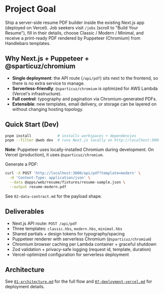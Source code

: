 # Project Goal

Ship a server-side resume PDF builder inside the existing Next.js app (deployed on Vercel). Job seekers visit `/jobs` (scroll to "Build Your Resume"), fill in their details, choose Classic / Modern / Minimal, and receive a print-ready PDF rendered by Puppeteer (Chromium) from Handlebars templates.

## Why Next.js + Puppeteer + @sparticuz/chromium

- **Single deployment**: the API route (`/api/pdf`) sits next to the frontend, so there is no extra service to manage.
- **Serverless-friendly**: `@sparticuz/chromium` is optimized for AWS Lambda (Vercel's infrastructure).
- **Full control**: typography and pagination via Chromium-generated PDFs.
- **Extensible**: new templates, email delivery, or storage can be layered on without changing hosting topology.

## Quick Start (Dev)

```bash
pnpm install            # installs workspaces + dependencies
pnpm --filter @web dev  # runs Next.js locally on http://localhost:3000
```

**Note**: Puppeteer uses locally-installed Chromium during development. On Vercel (production), it uses `@sparticuz/chromium`.

Generate a PDF:

```bash
curl -X POST 'http://localhost:3000/api/pdf?template=modern' \
  -H 'Content-Type: application/json' \
  --data @apps/web/resume/fixtures/resume-sample.json \
  --output resume-modern.pdf
```

See `02-data-contract.md` for the payload shape.

## Deliverables

- Next.js API route: `POST /api/pdf`
- Three templates: `classic.hbs`, `modern.hbs`, `minimal.hbs`
- Shared partials + design tokens for typography/spacing
- Puppeteer renderer with serverless Chromium (`@sparticuz/chromium`)
- Chromium browser caching per Lambda container + graceful shutdown
- Zod validation + privacy-safe logging (request id, template, duration)
- Vercel-optimized configuration for serverless deployment

## Architecture

See [`01-architecture.md`](./01-architecture.md) for the full flow and [`07-deployment-vercel.md`](./07-deployment-vercel.md) for deployment details.
